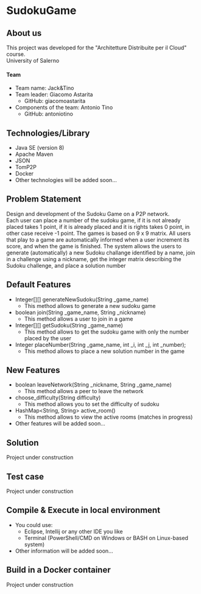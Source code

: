 # SudokuGame

## About us
This project was developed for the "Architetture Distribuite per il Cloud" course. <br>
University of Salerno

#### Team 
* Team name: Jack&Tino
* Team leader: Giacomo Astarita
    * GitHub: giacomoastarita
* Components of the team: Antonio Tino
    * GitHub: antoniotino

## Technologies/Library
* Java SE (version 8)
* Apache Maven
* JSON
* TomP2P
* Docker
* Other technologies will be added soon...

## Problem Statement
Design and development of the Sudoku Game on a P2P network. <br>
Each user can place a number of the sudoku game, if it is not already placed takes 1 point, if it is already placed and it is rights takes 0 point, in other case receive -1 point. The games is based on 9 x 9 matrix. All users that play to a game are automatically informed when a user increment its score, and when the game is finished. The system allows the users to generate (automatically) a new Sudoku challange identified by a name, join in a challenge using a nickname, get the integer matrix describing the Sudoku challenge, and place a solution number

## Default Features
* Integer[][] generateNewSudoku(String _game_name)
    * This method allows to generate a new sudoku game
* boolean join(String _game_name, String _nickname)
    * This method allows a user to join in a game
* Integer[][] getSudoku(String _game_name)
    * This method allows to get the sudoku game with only the number placed by the user
* Integer placeNumber(String _game_name, int _i, int _j, int _number);
    * This method allows to place a new solution number in the game
## New Features
* boolean leaveNetwork(String _nickname, String _game_name)
    * This method allows a peer to leave the network
* choose_difficulty(String difficulty)
    * This method allows you to set the difficulty of sudoku
* HashMap<String, String> active_room()
    * This method allows to view the active rooms (matches in progress)  
* Other features will be added soon...

## Solution 
Project under construction

## Test case 
Project under construction

## Compile & Execute in local environment
* You could use:
    * Eclipse, Intellij or any other IDE you like
    * Terminal (PowerShell/CMD on Windows or BASH on Linux-based system)
* Other information will be added soon...

## Build in a Docker container
Project under construction
